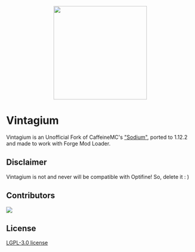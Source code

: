 <p align="center">
  <img src="logo.png" width="250">
</p>

# Vintagium
Vintagium is an Unofficial Fork of CaffeineMC's ["Sodium"](https://modrinth.com/mod/sodium), ported to 1.12.2 and made to work with Forge Mod Loader.

## Disclaimer
Vintagium is not and never will be compatible with Optifine! So, delete it : )


## Contributors
<a href="https://github.com/Asek3/sodium-1.12/graphs/contributors">
  <img src="https://contrib.rocks/image?repo=Asek3/sodium-1.12" />
</a>

## License
[LGPL-3.0 license](https://github.com/Asek3/sodium-1.12/blob/12.x/forge/LICENSE.txt)

